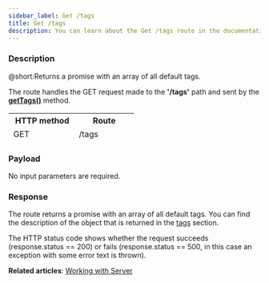 ```yaml
---
sidebar_label: Get /tags
title: Get /tags
description: You can learn about the Get /tags route in the documentation of the DHTMLX JavaScript To Do List library. Browse developer guides and API reference, try out code examples and live demos, and download a free 30-day evaluation version of DHTMLX To Do List.
---
```


### Description

@short:Returns a promise with an array of all default tags.

The route handles the GET request made to the **'/tags'** path and sent by the [**getTags()**](api/rest_api/methods/gettags_method.md) method. 

<table style="border: 1px solid white; border-collapse: collapse; width:50%">
<thead style="border: 1px solid white; border-collapse: collapse;">
<th style="width:25%">HTTP method</th>
<th style="width:25%">Route</th>
</thead>
<tbody style="border: 1px solid white; border-collapse: collapse">
<tr>
<td>GET</td>
<td>/tags</td>
</tr>
</tbody>
</table>


### Payload

No input parameters are required.


### Response

The route returns a promise with an array of all default tags. 
You can find the description of the object that is returned in the [tags](api/configs/tags_config.md) section.

The HTTP status code shows whether the request succeeds (response.status == 200) or fails (response.status == 500, in this case an exception with some error text is thrown).



**Related articles**: [Working with Server](guides/working_with_server.md)